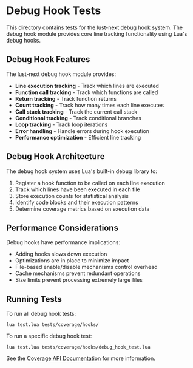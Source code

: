 # Debug Hook Tests

This directory contains tests for the lust-next debug hook system. The debug hook module provides core line tracking functionality using Lua's debug hooks.

## Debug Hook Features

The lust-next debug hook module provides:

- **Line execution tracking** - Track which lines are executed
- **Function call tracking** - Track which functions are called
- **Return tracking** - Track function returns
- **Count tracking** - Track how many times each line executes
- **Call stack tracking** - Track the current call stack
- **Conditional tracking** - Track conditional branches
- **Loop tracking** - Track loop iterations
- **Error handling** - Handle errors during hook execution
- **Performance optimization** - Efficient line tracking

## Debug Hook Architecture

The debug hook system uses Lua's built-in debug library to:

1. Register a hook function to be called on each line execution
2. Track which lines have been executed in each file
3. Store execution counts for statistical analysis
4. Identify code blocks and their execution patterns
5. Determine coverage metrics based on execution data

## Performance Considerations

Debug hooks have performance implications:

- Adding hooks slows down execution
- Optimizations are in place to minimize impact
- File-based enable/disable mechanisms control overhead
- Cache mechanisms prevent redundant operations
- Size limits prevent processing extremely large files

## Running Tests

To run all debug hook tests:
```
lua test.lua tests/coverage/hooks/
```

To run a specific debug hook test:
```
lua test.lua tests/coverage/hooks/debug_hook_test.lua
```

See the [Coverage API Documentation](/docs/api/coverage.md) for more information.